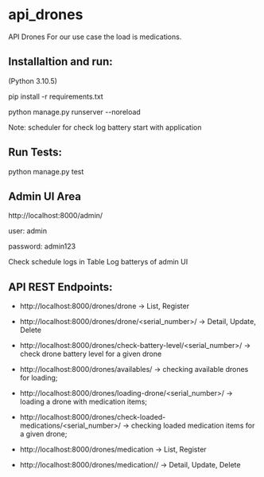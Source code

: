 # api_drones
API Drones  For our use case the load is medications.

## Installaltion and run:

(Python 3.10.5)

 pip install -r requirements.txt

python manage.py runserver --noreload

Note: scheduler for check log battery start with application

## Run Tests:
python manage.py test

## Admin UI Area

http://localhost:8000/admin/

user: admin

password: admin123

Check schedule logs in Table Log batterys of admin UI

## API REST Endpoints:
- http://localhost:8000/drones/drone -> List, Register
- http://localhost:8000/drones/drone/<serial_number>/ -> Detail, Update, Delete
- http://localhost:8000/drones/check-battery-level/<serial_number>/ -> check drone battery level for a given drone
- http://localhost:8000/drones/availables/ -> checking available drones for loading;
- http://localhost:8000/drones/loading-drone/<serial_number>/ -> loading a drone with medication items;
- http://localhost:8000/drones/check-loaded-medications/<serial_number>/ -> checking loaded medication items for a given drone;

- http://localhost:8000/drones/medication -> List, Register
- http://localhost:8000/drones/medication/<medication code>/ -> Detail, Update, Delete

